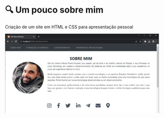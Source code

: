 # :mag: Um pouco sobre mim
Criação de um site em HTML e CSS para apresentação pessoal

<img src="imagem.png" alt="Exemplo imagem">
